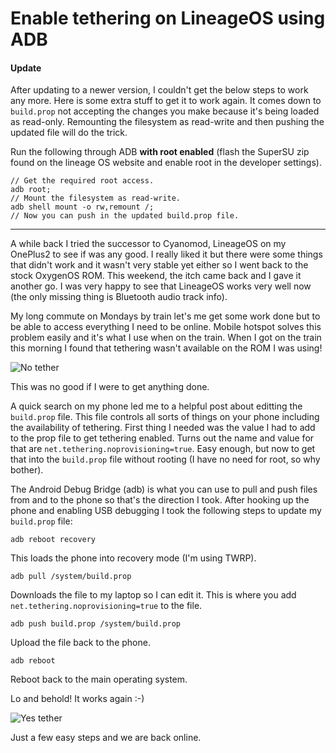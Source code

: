 # Enable tethering on LineageOS using ADB

#### Update

After updating to a newer version, I couldn't get the below steps to work any more. Here is some extra stuff to get it to work again. It comes down to `build.prop` not accepting the changes you make because it's being loaded as read-only. Remounting the filesystem as read-write and then pushing the updated file will do the trick.

Run the following through ADB **with root enabled** (flash the SuperSU zip found on the lineage OS website and enable root in the developer settings).

	// Get the required root access.
	adb root;
	// Mount the filesystem as read-write.
	adb shell mount -o rw,remount /;
	// Now you can push in the updated build.prop file.

---

A while back I tried the successor to Cyanomod, LineageOS on my OnePlus2 to see if was any good. I really liked it but there were some things that didn't work and it wasn't very stable yet either so I went back to the stock OxygenOS ROM. This weekend, the itch came back and I gave it another go. I was very happy to see that LineageOS works very well now (the only missing thing is Bluetooth audio track info).

My long commute on Mondays by train let's me get some work done but to be able to access everything I need to be online. Mobile hotspot solves this problem easily and it's what I use when on the train. When I got on the train this morning I found that tethering wasn't available on the ROM I was using!

![No tether](/content/enable-tethering-on-lineageos-using-adb/Screenshot_20170501-070948.png)

This was no good if I were to get anything done.

A quick search on my phone led me to a helpful post about editting the `build.prop` file. This file controls all sorts of things on your phone including the availability of tethering. First thing I needed was the value I had to add to the prop file to get tethering enabled. Turns out the name and value for that are `net.tethering.noprovisioning=true`.
Easy enough, but now to get that into the `build.prop` file without rooting (I have no need for root, so why bother).

The Android Debug Bridge (adb) is what you can use to pull and push files from and to the phone so that's the direction I took. After hooking up the phone and enabling USB debugging I took the following steps to update my `build.prop` file:

	adb reboot recovery

This loads the phone into recovery mode (I'm using TWRP).

	adb pull /system/build.prop

Downloads the file to my laptop so I can edit it. This is where you add `net.tethering.noprovisioning=true` to the file.

	adb push build.prop /system/build.prop

Upload the file back to the phone.

	adb reboot

Reboot back to the main operating system.

Lo and behold! It works again :-)

![Yes tether](/content/enable-tethering-on-lineageos-using-adb/Screenshot_20170501-080155.png)

Just a few easy steps and we are back online.

